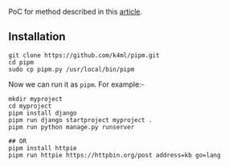 PoC for method described in this [article][1].


## Installation

```
git clone https://github.com/k4ml/pipm.git
cd pipm
sudo cp pipm.py /usr/local/bin/pipm
```

Now we can run it as `pipm`. For example:-

```
mkdir myproject
cd myproject
pipm install django
pipm run django startproject myproject .
pipm run python manage.py runserver

## OR
pipm install httpie
pipm run httpie https://httpbin.org/post address=kb go=lang
```

[1]:https://dev.to/k4ml/python-local-packages-a-la-npm-nodemodules-3240
